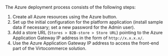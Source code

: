 The Azure deployment process consists of the following steps:
1. Create all Azure resources using the Azure button.
2. Set up the initial configuration for the platform application (install sample data if necessary; set a new password for the Admin user).
3. Add a store URL (`Stores > B2B-store > Store URL`) pointing to the Azure Application Gateway IP address in the form of `http://x.x.x.x/`.
4. Use the Azure Application Gateway IP address to access the front-end part of the Virtocommerce solution.